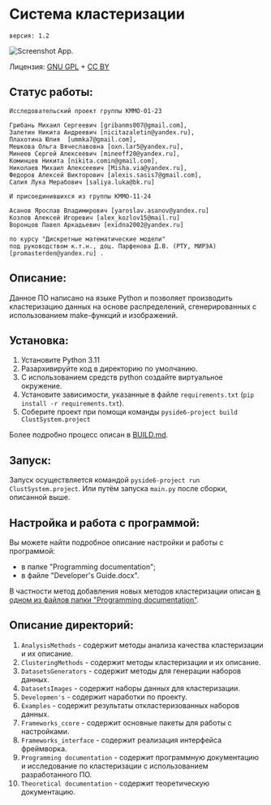 Система кластеризации
===

	версия: 1.2

![Screenshot App.](./ImageApp.png)

Лицензия: [GNU GPL](https://wiki2.org/ru/GNU_GPL) + [CC BY](https://wiki2.org/ru/Лицензии_и_инструменты_Creative_Commons#CC_Attribution_(сокращённо_CC_BY))

## Статус работы: 

	Исследовательский проект группы КММО-01-23 
		
	Грибань Михаил Сергеевич [gribanms007@gmail.com],
	Залетин Никита Андреевич [nicitazaletin@yandex.ru],
	Плахотина Юлия  [ummka7@gmail.com],
	Мешкова Ольга Вячеславовна [oxn.lar5@yandex.ru],
	Минеев Сергей Алексеевич [mineeff20@yandex.ru],
	Коминцев Никита [nikita.comin@gmail.com],
	Николаев Михаил Алексеевич [Misha.via@yandex.ru],
	Федоров Алексей Викторович [alexis.sasis7@gmail.com],
	Салия Лука Мерабович [saliya.luka@bk.ru]
	
	И присоединившихся из группы КММО-11-24

	Асанов Ярослав Владимирович [yaroslav.asanov@yandex.ru]
	Козлов Алексей Игоревич [alex_kozlov15@mail.ru]
	Воронцов Павел Аркадьевич [exidna2002@yandex.ru]
	
	по курсу "Дискретные математические модели" 
	под руководством к.т.н., доц. Парфенова Д.В. (РТУ, МИРЭА) [promasterden@yandex.ru] .

## Описание: 
	
Данное ПО написано на языке Python и позволяет производить кластеризацию данных на основе распределений, 
сгенерированных с использованием make-функций и изображений.
	
## Установка:

1. Установите Python 3.11
2. Разархивируйте код в директорию по умолчанию.
3. С использованием средств python создайте виртуальное окружение.
4. Установите зависимости, указанные в файле `requirements.txt` (`pip install -r requirements.txt`).
5. Соберите проект при помощи команды `pyside6-project build ClustSystem.project`

Более подробно процесс описан в [BUILD.md](BUILD.md).

## Запуск:

Запуск осуществляется командой `pyside6-project run ClustSystem.project`. Или путём запуска `main.py` после сборки, описанной выше.
	
## Настройка и работа с программой:
	
Вы можете найти подробное описание настройки и работы с программой:
- в папке "Programming documentation";
- в файле "Developer's Guide.docx".

В частности метод добавления новых методов кластеризации описан [в одном из файлов папки "Programming documentation"](Programming%20documentation/Как%20добавить%20новый%20метод%20кластеризации.md).

## Описание директорий:

1. `AnalysisMethods` - содержит методы анализа качества кластеризации и их описание.
2. `ClusteringMethods` - содержит методы кластеризации и их описание.
3. `DatasetsGenerators` - содержит методы для генерации наборов данных.
4. `DatasetsImages` - содержит наборы данных для кластеризации.
5. `Developmen's` - содержит наработки по проекту.
6. `Examples` - содержит результаты откластеризованных наборов данных.
7. `Frameworks_ccore` - содержит основные пакеты для работы с настройками.
8. `Frameworks_interface` - содержит реализация интерфейса фреймворка.
9. `Programming documentation` - содержит программную документацию и исследование по кластеризации с использованием разработанного ПО.
10. `Theoretical documentation` - содержит теоретическую документацию.

